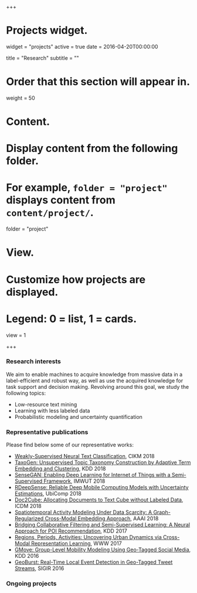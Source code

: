 +++
# Projects widget.
widget = "projects"
active = true
date = 2016-04-20T00:00:00

title = "Research"
subtitle = ""

# Order that this section will appear in.
weight = 50

# Content.
# Display content from the following folder.
# For example, `folder = "project"` displays content from `content/project/`.
folder = "project"

# View.
# Customize how projects are displayed.
# Legend: 0 = list, 1 = cards.
view = 1

+++

### Research interests

We aim to enable machines to acquire knowledge from massive data in a
label-efficient and robust way, as well as use the acquired knowledge for task
support and decision making. Revolving around this goal, we study the following
topics:  
  - Low-resource text mining  
  - Learning with less labeled data  
  - Probabilistic modeling and uncertainty quantification  


### Representative publications

Please find below some of our representative works:  
- [Weakly-Supervised Neural Text Classification](/papers/cikm18a.pdf), CIKM 2018  
- [TaxoGen: Unsupervised Topic Taxonomy Construction by Adaptive Term Embedding and Clustering](/papers/kdd18a.pdf), KDD 2018  
- [SenseGAN: Enabling Deep Learning for Internet of Things with a Semi-Supervised Framework](https://dl.acm.org/citation.cfm?id=3264954), IMWUT 2018  
- [RDeepSense: Reliable Deep Mobile Computing Models with Uncertainty Estimations](https://arxiv.org/pdf/1709.02980.pdf), UbiComp 2018  
- [Doc2Cube: Allocating Documents to Text Cube without Labeled Data](/papers/icdm18.pdf), ICDM 2018  
- [Spatiotemporal Activity Modeling Under Data Scarcity: A Graph-Regularized Cross-Modal Embedding Approach](/papers/aaai18a.pdf), AAAI 2018  
- [Bridging Collaborative Filtering and Semi-Supervised Learning: A Neural Approach for POI Recommendation](/papers/kdd17a.pdf), KDD 2017  
- [Regions, Periods, Activities: Uncovering Urban Dynamics via Cross-Modal Representation Learning](/papers/www17.pdf), WWW 2017   
- [GMove: Group-Level Mobility Modeling Using Geo-Tagged Social Media](/papers/kdd16.pdf), KDD 2016  
- [GeoBurst: Real-Time Local Event Detection in Geo-Tagged Tweet Streams](/papers/sigir16.pdf), SIGIR 2016  


### Ongoing projects

